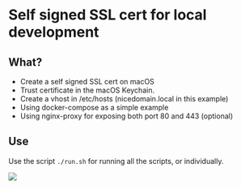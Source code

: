 # Self signed SSL cert for local development

## What?
+ Create a self signed SSL cert on macOS
+ Trust certificate in the macOS Keychain.
+ Create a vhost in /etc/hosts (nicedomain.local in this example)
+ Using docker-compose as a simple example
+ Using nginx-proxy for exposing both port 80 and 443 (optional)

## Use

Use the script `./run.sh` for running all the scripts, or individually.

![](https://res.cloudinary.com/urre/image/upload/v1534948050/z8jqmokd1l8hpkxzpmdg.png)
